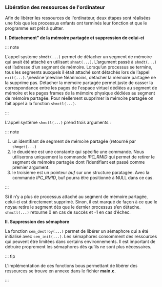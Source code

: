 ### Libération des ressources de l'ordinateur

Afin de libérer les ressources de l'ordinateur, deux étapes sont réalisées une fois que les processus 
enfants ont terminés leur fonction et que le programme est prêt à quitter.

**I. Détachement" de la mémoire partagée et suppression de celui-ci**

::: note 

L’appel système `shmdt(...)` permet de détacher un segment de mémoire qui avait été attaché en utilisant `shmat(...)`. 
L’argument passé à `shmdt(...)` est l’adresse d’un segment de mémoire. 
Lorsqu’un processus se termine, tous les segments auxquels il était attaché sont détachés lors de l’appel `exit(...)`. 
\newline \newline 
Néanmoins, détacher la mémoire partagée ne la supprime pas. Détacher la mémoire partagée permet juste de casser la correspondance 
entre les pages de l'espace virtuel dédiées au segment de mémoire et les pages frames de la mémoire physique dédiées 
au segment de mémoire partagée. Pour réellement supprimer la mémoire partagée on fait appel à la fonction `shmctl(...)`. 

::: 

L’appel système `shmctl(...)` prend trois arguments :

::: note

1. un identifiant de segment de mémoire partagée (retourné par `shmget(...)`
2. le deuxième est une constante qui spécifie une commande. Nous utiliserons uniquement la commande _IPC_RMID_ qui 
    permet de retirer le segment de mémoire partagée dont l’identifiant est passé comme premier argument.
3. le troisième est un pointeur _buf_ sur une structure paratagée. Avec la commande _IPC_RMID_, buf pourra être positionné à 
   NULL dans ce cas. 
   
::: 

Si il n’y a plus de processus attaché au segment de mémoire partagée, celui-ci est directement supprimé. Sinon, il est marqué de 
façon à ce que le noyau retire le segment dès que le dernier processus s’en détache. `shmctl(...)` retourne 0 en cas de succès et -1 
en cas d’échec.

**II. Suppression des sémaphore**

La fonction `sem_destroy(...)` permet de libérer un sémaphore qui a été initialisé avec `sem_init(...)`. Les sémaphores consomment 
des ressources qui peuvent être limitées dans certains environnements. Il est important de détruire proprement les sémaphores 
dès qu’ils ne sont plus nécessaires. 

::: tip

L'implémentation de ces fonctions bous permettant de libérer des ressources se trouve en annexe dans 
le fichier **main.c**. 

:::
